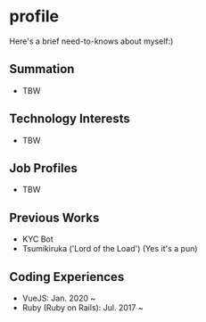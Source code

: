 # profile
Here's a brief need-to-knows about myself:)


## Summation
- TBW


## Technology Interests
- TBW


## Job Profiles
- TBW


## Previous Works
- KYC Bot
- Tsumikiruka ('Lord of the Load')
(Yes it's a pun)

## Coding Experiences
- VueJS: Jan. 2020 ~
- Ruby (Ruby on Rails): Jul. 2017 ~
